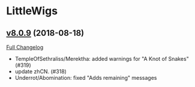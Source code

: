 # LittleWigs

## [v8.0.9](https://github.com/BigWigsMods/LittleWigs/tree/v8.0.9) (2018-08-18)
[Full Changelog](https://github.com/BigWigsMods/LittleWigs/compare/v8.0.8...v8.0.9)

- TempleOfSethraliss/Merektha: added warnings for "A Knot of Snakes" (#319)  
- update zhCN. (#318)  
- Underrot/Abomination: fixed "Adds remaining" messages  
